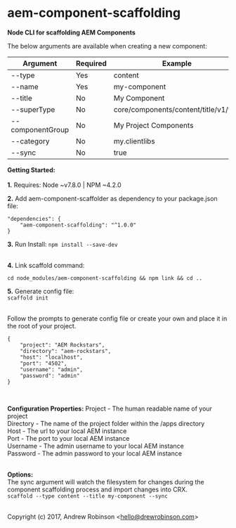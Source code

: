 # aem-component-scaffolding

**Node CLI for scaffolding AEM Components**


The below arguments are available when creating a new component:

| **Argument** | **Required** | **Example** |
|---|---|---|
| --type | Yes | content |
| --name | Yes | my-component |
| --title | No | My Component |
| --superType | No | core/components/content/title/v1/title |
| --componentGroup | No | My Project Components |
| --category | No | my.clientlibs |
| --sync | No | true | 


**Getting Started:**
<br/><br/>
**1.**  Requires:   Node ~v7.8.0 | NPM ~4.2.0


**2.**  Add aem-component-scaffolder as dependency to your package.json file:
```
"dependencies": {
    "aem-component-scaffolding": "^1.0.0"
}
  ```

**3.**  Run Install:
```npm install --save-dev```<br/><br/>

**4.**  Link scaffold command:<br>
```
cd node_modules/aem-component-scaffolding && npm link && cd ..
```


**5.**  Generate config file:<br/>
```scaffold init```<br/><br/>


Follow the prompts  to generate config file or create your own and place it in the root of your project.<br/>
```
{
	"project": "AEM Rockstars",
	"directory": "aem-rockstars",
	"host": "localhost",
	"port": "4502",
	"username": "admin",
	"password": "admin"
}
```
<br/>


**Configuration Properties:**
Project - The human readable name of your project<br/>
Directory - The name of the project folder within the /apps directory<br/>
Host - The url to your local AEM instance<br/>
Port - The port to your local AEM instance<br/>
Username - The admin username to your local AEM instance<br/>
Password - The admin password to your local AEM instance
<br/><br/>


**Options:**
<br/>
The sync argument will watch the filesystem for changes during the component scaffolding process and import changes into CRX.<br/>
```scaffold --type content --title my-component --sync```
<br/><br/>

Copyright (c) 2017, Andrew Robinson &lt;hello@drewrobinson.com&gt;<br/>
